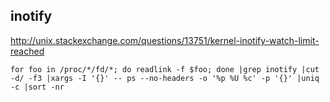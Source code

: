
## inotify

http://unix.stackexchange.com/questions/13751/kernel-inotify-watch-limit-reached

~~~
for foo in /proc/*/fd/*; do readlink -f $foo; done |grep inotify |cut -d/ -f3 |xargs -I '{}' -- ps --no-headers -o '%p %U %c' -p '{}' |uniq -c |sort -nr
~~~